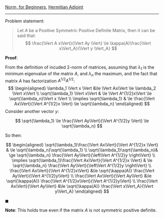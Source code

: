 [Norm, for Beginners](Matrix%20Theory/Norm,%20for%20Beginners.md), 
[Hermitian Adjoint](Matrix%20Theory/Hermitian%20Adjoint.md)

---
Problem statement: 

> Let $A$ be a Positive Symmetric Positive Definite Matrix, then it can be said that: 
> $$
> \frac{\Vert A x\Vert}{\Vert Ay \Vert} \le \kappa(A)\frac{\Vert 
> x\Vert_A}{\Vert y \Vert_A}
> $$

**Proof**:

From the definition of incuded 2-norm of matrices, assuming that $\lambda_1$ is the minimum eigenvalue of the matrix $A$, and $\lambda_n$ the maximum, and the fact that matrix $A$ has factorization $A^{1/2}A^{1/2}$: 
$$
\begin{aligned}
    \lambda_1 \Vert x \Vert 
    &\le \Vert Ax\Vert 
    \le \lambda_2 \Vert x\Vert
    \\
    \sqrt{\lambda_1} \Vert x\Vert 
    & \le \Vert A^{1/2}x\Vert \le \sqrt{\lambda_n}\Vert x \Vert
    \\
    \implies
    \sqrt{\lambda_1} & \le \frac{\Vert Ax\Vert}{\Vert A^{1/2}x \Vert} 
    \le \sqrt{\lambda_n}
\end{aligned}
$$
Consider another vector $y$: 

$$
\sqrt{\lambda_1} \le \frac{\Vert Ay\Vert}{\Vert A^{1/2}y \Vert} \le \sqrt{\lambda_n}
$$

So then: 

$$
\begin{aligned}
    \sqrt{\lambda_1}\frac{\Vert Ax\Vert}{\Vert A^{1/2}x \Vert} 
    & \le \sqrt{\lambda_n}\sqrt{\lambda_1}
    \\
    \sqrt{\lambda_1}\sqrt{\lambda_n}& \ge \sqrt{\lambda_n} \frac{\Vert Ay\Vert}{\left\Vert
         A^{1/2}y
    \right\Vert}
    \\
    \implies 
    \sqrt{\lambda_1}\frac{\Vert Ax\Vert}{\Vert A^{1/2}x \Vert} & \le 
    \sqrt{\lambda_n} \frac{\Vert Ay\Vert}{\left\Vert
         A^{1/2}y
    \right\Vert}
    \\
    \frac{\Vert Ax\Vert}{\Vert A^{1/2}x\Vert} &\le 
	\sqrt{\kappa(A)} 
    \frac{\Vert Ay\Vert}{\Vert A^{1/2}y\Vert}
    \\
    \frac{\Vert Ax\Vert}{\Vert Ay\Vert} &\le 
    \sqrt{\kappa(A)} 
	\frac{\Vert A^{1/2}x\Vert}{\Vert A^{1/2}y\Vert}
    \\
    \frac{\Vert Ax\Vert}{\Vert Ay\Vert} &\le 
    \sqrt{\kappa(A)} 
	\frac{\Vert x\Vert_A}{\Vert y\Vert_A}
\end{aligned}
$$

$\blacksquare$



**Note**: This holds true even if the matrix $A$ is not symmetric positive definite. 